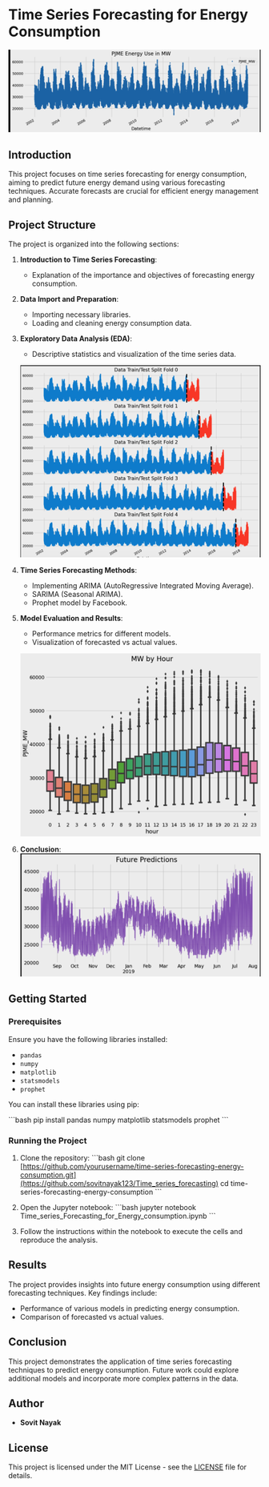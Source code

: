 
# Time Series Forecasting for Energy Consumption

![Energy_use_in_MW](Energy_use_in_MW.png)

## Introduction

This project focuses on time series forecasting for energy consumption, aiming to predict future energy demand using various forecasting techniques. Accurate forecasts are crucial for efficient energy management and planning.

## Project Structure

The project is organized into the following sections:

1. **Introduction to Time Series Forecasting**:
   - Explanation of the importance and objectives of forecasting energy consumption.

2. **Data Import and Preparation**:
   - Importing necessary libraries.
   - Loading and cleaning energy consumption data.

3. **Exploratory Data Analysis (EDA)**:
   - Descriptive statistics and visualization of the time series data.

   ![Cross_Validation](Cross_Validation.png)


4. **Time Series Forecasting Methods**:
   - Implementing ARIMA (AutoRegressive Integrated Moving Average).
   - SARIMA (Seasonal ARIMA).
   - Prophet model by Facebook.

5. **Model Evaluation and Results**:
   - Performance metrics for different models.
   - Visualization of forecasted vs actual values.

   ![MW_by_Hour](MW_by_Hour.png)

6. **Conclusion**:
      ![Future_Predictions](Future_Predictions.png)

## Getting Started

### Prerequisites

Ensure you have the following libraries installed:

- `pandas`
- `numpy`
- `matplotlib`
- `statsmodels`
- `prophet`

You can install these libraries using pip:

\`\`\`bash
pip install pandas numpy matplotlib statsmodels prophet
\`\`\`

### Running the Project

1. Clone the repository:
   \`\`\`bash
   git clone [https://github.com/yourusername/time-series-forecasting-energy-consumption.git](https://github.com/sovitnayak123/Time_series_forecasting)
   cd time-series-forecasting-energy-consumption
   \`\`\`

2. Open the Jupyter notebook:
   \`\`\`bash
   jupyter notebook Time_series_Forecasting_for_Energy_consumption.ipynb
   \`\`\`

3. Follow the instructions within the notebook to execute the cells and reproduce the analysis.

## Results

The project provides insights into future energy consumption using different forecasting techniques. Key findings include:

- Performance of various models in predicting energy consumption.
- Comparison of forecasted vs actual values.

## Conclusion

This project demonstrates the application of time series forecasting techniques to predict energy consumption. Future work could explore additional models and incorporate more complex patterns in the data.

## Author

- **Sovit Nayak**

## License

This project is licensed under the MIT License - see the [LICENSE](LICENSE) file for details.

